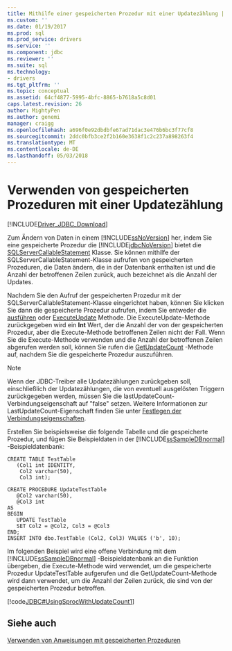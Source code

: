 ```yaml
---
title: Mithilfe einer gespeicherten Prozedur mit einer Updatezählung | Microsoft Docs
ms.custom: ''
ms.date: 01/19/2017
ms.prod: sql
ms.prod_service: drivers
ms.service: ''
ms.component: jdbc
ms.reviewer: ''
ms.suite: sql
ms.technology:
- drivers
ms.tgt_pltfrm: ''
ms.topic: conceptual
ms.assetid: 64cf4877-5995-4bfc-8865-b7618a5c8d01
caps.latest.revision: 26
author: MightyPen
ms.author: genemi
manager: craigg
ms.openlocfilehash: a696f0e92dbdbfe67ad71dac3e476b6bc3f77cf8
ms.sourcegitcommit: 2ddc0bfb3ce2f2b160e3638f1c2c237a898263f4
ms.translationtype: MT
ms.contentlocale: de-DE
ms.lasthandoff: 05/03/2018
---
```

# <a name="using-a-stored-procedure-with-an-update-count"></a>Verwenden von gespeicherten Prozeduren mit einer Updatezählung
[!INCLUDE[Driver_JDBC_Download](../../includes/driver_jdbc_download.md)]

  Zum Ändern von Daten in einem [!INCLUDE[ssNoVersion](../../includes/ssnoversion_md.md)] her, indem Sie eine gespeicherte Prozedur die [!INCLUDE[jdbcNoVersion](../../includes/jdbcnoversion_md.md)] bietet die [SQLServerCallableStatement](../../connect/jdbc/reference/sqlservercallablestatement-class.md) Klasse. Sie können mithilfe der SQLServerCallableStatement-Klasse aufrufen von gespeicherten Prozeduren, die Daten ändern, die in der Datenbank enthalten ist und die Anzahl der betroffenen Zeilen zurück, auch bezeichnet als die Anzahl der Updates.  
  
 Nachdem Sie den Aufruf der gespeicherten Prozedur mit der SQLServerCallableStatement-Klasse eingerichtet haben, können Sie klicken Sie dann die gespeicherte Prozedur aufrufen, indem Sie entweder die [ausführen](../../connect/jdbc/reference/execute-method-sqlserverstatement.md) oder [ExecuteUpdate](../../connect/jdbc/reference/executeupdate-method-sqlserverstatement.md) Methode. Die ExecuteUpdate-Methode zurückgegeben wird ein **Int** Wert, der die Anzahl der von der gespeicherten Prozedur, aber die Execute-Methode betroffenen Zeilen nicht der Fall. Wenn Sie die Execute-Methode verwenden und die Anzahl der betroffenen Zeilen abgerufen werden soll, können Sie rufen die [GetUpdateCount](../../connect/jdbc/reference/getupdatecount-method-sqlserverstatement.md) -Methode auf, nachdem Sie die gespeicherte Prozedur auszuführen.  
  
> [!NOTE]  
>  Wenn der JDBC-Treiber alle Updatezählungen zurückgeben soll, einschließlich der Updatezählungen, die von eventuell ausgelösten Triggern zurückgegeben werden, müssen Sie die lastUpdateCount-Verbindungseigenschaft auf "false" setzen. Weitere Informationen zur LastUpdateCount-Eigenschaft finden Sie unter [Festlegen der Verbindungseigenschaften](../../connect/jdbc/setting-the-connection-properties.md).  
  
 Erstellen Sie beispielsweise die folgende Tabelle und die gespeicherte Prozedur, und fügen Sie Beispieldaten in der [!INCLUDE[ssSampleDBnormal](../../includes/sssampledbnormal_md.md)] -Beispieldatenbank:  
  
```  
CREATE TABLE TestTable   
   (Col1 int IDENTITY,   
    Col2 varchar(50),   
    Col3 int);  
  
CREATE PROCEDURE UpdateTestTable  
   @Col2 varchar(50),  
   @Col3 int  
AS  
BEGIN  
   UPDATE TestTable  
   SET Col2 = @Col2, Col3 = @Col3  
END;  
INSERT INTO dbo.TestTable (Col2, Col3) VALUES ('b', 10);  
```  
  
 Im folgenden Beispiel wird eine offene Verbindung mit dem [!INCLUDE[ssSampleDBnormal](../../includes/sssampledbnormal_md.md)] -Beispieldatenbank an die Funktion übergeben, die Execute-Methode wird verwendet, um die gespeicherte Prozedur UpdateTestTable aufgerufen und die GetUpdateCount-Methode wird dann verwendet, um die Anzahl der Zeilen zurück, die sind von der gespeicherten Prozedur betroffen.  
  
 [!code[JDBC#UsingSprocWithUpdateCount1](../../connect/jdbc/codesnippet/Java/using-a-stored-procedure_0_1.java)]  
  
## <a name="see-also"></a>Siehe auch  
 [Verwenden von Anweisungen mit gespeicherten Prozeduren](../../connect/jdbc/using-statements-with-stored-procedures.md)  
  
  
